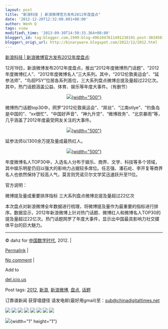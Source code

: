 ```yaml
--- 
layout: post 
title: "新浪科技 | 新浪微博官方发布2012年度盘点" 
date: '2012-12-20T12:32:00.001+08:00' 
author: Wenh Q
tags: view
modified\_time: '2013-09-30T14:50:33.364+08:00' 
blogger\_id: tag:blogger.com,1999:blog-4961947611491238191.post-3034501233971089486
blogger\_orig\_url: http://binaryware.blogspot.com/2012/12/2012.html
---
```

[新浪科技 |
新浪微博官方发布2012年度盘点](http://feedproxy.google.com/~r/chinagfwblog/~3/ym5DnVLIZNU/):

12月19日，新浪微博发布2012年度盘点，推出“2012年度微博热门话题”、“2012年度微博红人”、“2012年度微博名人”三大系列。其中，“2012伦敦奥运会”、“延参法师”、“鸟叔PSY”位居各系列首位，三大系列盘点微博总提及量超过22亿次。其中，热门话题涵盖公益、体育、娱乐等年度大事件。（有删节）

<div style="text-align: center;">

[![](https://caonima.biz/chinese/files/2012/12/U2176P2T78D24492F3305DT20121219113018.jpg){width="500"}](https://caonima.biz/chinese/2012/12/%e6%96%b0%e6%b5%aa%e7%a7%91%e6%8a%80-%e6%96%b0%e6%b5%aa%e5%be%ae%e5%8d%9a%e5%ae%98%e6%96%b9%e5%8f%91%e5%b8%832012%e5%b9%b4%e5%ba%a6%e7%9b%98%e7%82%b9/u2176p2t78d24492f3305dt20121219113018/)

</div>

微博热门话题top30中，网罗“2012伦敦奥运会”、“屌丝”、“江南stlye”、“钓鱼岛是中国的”、“xx很忙”、“中国好声音”、“神九升空”、“微博政务”、“北京暴雨”等，几乎涵盖了2012年度最受网友关注的大事件。

<div style="text-align: center;">

[![](https://caonima.biz/chinese/files/2012/12/U2176P2T78D24492F3306DT20121219113018.jpg){width="500"}](https://caonima.biz/chinese/2012/12/%e6%96%b0%e6%b5%aa%e7%a7%91%e6%8a%80-%e6%96%b0%e6%b5%aa%e5%be%ae%e5%8d%9a%e5%ae%98%e6%96%b9%e5%8f%91%e5%b8%832012%e5%b9%b4%e5%ba%a6%e7%9b%98%e7%82%b9/u2176p2t78d24492f3306dt20121219113018/)

</div>

延参法师以1300余万提及量成最热红人。

<div style="text-align: center;">

[![](https://caonima.biz/chinese/files/2012/12/U2176P2T78D24492F3307DT20121219113018.jpg){width="500"}](https://caonima.biz/chinese/2012/12/%e6%96%b0%e6%b5%aa%e7%a7%91%e6%8a%80-%e6%96%b0%e6%b5%aa%e5%be%ae%e5%8d%9a%e5%ae%98%e6%96%b9%e5%8f%91%e5%b8%832012%e5%b9%b4%e5%ba%a6%e7%9b%98%e7%82%b9/u2176p2t78d24492f3307dt20121219113018/)

</div>

<div style="text-align: left;">

年度微博名人TOP30中，入选名人分布于娱乐、商界、文学、科技等多个领域，其中娱乐明星仍旧以强大的影响力占据较多席位。任志强、潘石屹、李开复等商界名人也依然保持了较高人气，莫言则凭诺贝尔文学奖迅速跃升至11位。

</div>

<div style="text-align: left;">

官方说明：

</div>

微博提及量成重要排序指标 三大系列盘点微博总提及量超过22亿次

本次盘点对新浪微博全年数据进行梳理，将微博提及量作为最重要的指标进行排序。数据显示，2012年新浪微博上针对热门话题、微博红人和微博名人TOP30的提及量超过22亿次。热门话题网罗了年度大事件，显示出中国最具影响力社交媒体平台的巨大魅力。


------------------------------------------------------------------------

© dahz for [中国数字时代](https://caonima.biz/chinese), 2012. |

[Permalink](https://caonima.biz/chinese/2012/12/%e6%96%b0%e6%b5%aa%e7%a7%91%e6%8a%80-%e6%96%b0%e6%b5%aa%e5%be%ae%e5%8d%9a%e5%ae%98%e6%96%b9%e5%8f%91%e5%b8%832012%e5%b9%b4%e5%ba%a6%e7%9b%98%e7%82%b9/)
|

[No
comment](https://caonima.biz/chinese/2012/12/%e6%96%b0%e6%b5%aa%e7%a7%91%e6%8a%80-%e6%96%b0%e6%b5%aa%e5%be%ae%e5%8d%9a%e5%ae%98%e6%96%b9%e5%8f%91%e5%b8%832012%e5%b9%b4%e5%ba%a6%e7%9b%98%e7%82%b9/#comments)
|

Add to

[del.icio.us](http://del.icio.us/post?url=https://caonima.biz/chinese/2012/12/%e6%96%b0%e6%b5%aa%e7%a7%91%e6%8a%80-%e6%96%b0%e6%b5%aa%e5%be%ae%e5%8d%9a%e5%ae%98%e6%96%b9%e5%8f%91%e5%b8%832012%e5%b9%b4%e5%ba%a6%e7%9b%98%e7%82%b9/&title=%E6%96%B0%E6%B5%AA%E7%A7%91%E6%8A%80%20%7C%20%E6%96%B0%E6%B5%AA%E5%BE%AE%E5%8D%9A%E5%AE%98%E6%96%B9%E5%8F%91%E5%B8%832012%E5%B9%B4%E5%BA%A6%E7%9B%98%E7%82%B9)





Post tags: [2012](https://caonima.biz/chinese/tag/2012/?category=10466),
[新浪](https://caonima.biz/chinese/tag/%e6%96%b0%e6%b5%aa/?category=10466),
[新浪微博](https://caonima.biz/chinese/tag/%e6%96%b0%e6%b5%aa%e5%be%ae%e5%8d%9a/?category=10466),
[盘点](https://caonima.biz/chinese/tag/%e7%9b%98%e7%82%b9/?category=10466),
[话题](https://caonima.biz/chinese/tag/%e8%af%9d%e9%a2%98/?category=10466)



订靠谱新闻 获穿墙捷径
请发电邮(最好用gmail)至：sub@chinadigitaltimes.net





<div>

[![](http://feeds.feedburner.com/~ff/chinagfwblog?d=yIl2AUoC8zA)](http://feeds.feedburner.com/~ff/chinagfwblog?a=ym5DnVLIZNU:2YP5AZzQsBo:yIl2AUoC8zA)
[![](http://feeds.feedburner.com/~ff/chinagfwblog?i=ym5DnVLIZNU:2YP5AZzQsBo:-BTjWOF_DHI)](http://feeds.feedburner.com/~ff/chinagfwblog?a=ym5DnVLIZNU:2YP5AZzQsBo:-BTjWOF_DHI)
[![](http://feeds.feedburner.com/~ff/chinagfwblog?i=ym5DnVLIZNU:2YP5AZzQsBo:F7zBnMyn0Lo)](http://feeds.feedburner.com/~ff/chinagfwblog?a=ym5DnVLIZNU:2YP5AZzQsBo:F7zBnMyn0Lo)
[![](http://feeds.feedburner.com/~ff/chinagfwblog?i=ym5DnVLIZNU:2YP5AZzQsBo:V_sGLiPBpWU)](http://feeds.feedburner.com/~ff/chinagfwblog?a=ym5DnVLIZNU:2YP5AZzQsBo:V_sGLiPBpWU)
[![](http://feeds.feedburner.com/~ff/chinagfwblog?d=qj6IDK7rITs)](http://feeds.feedburner.com/~ff/chinagfwblog?a=ym5DnVLIZNU:2YP5AZzQsBo:qj6IDK7rITs)
[![](http://feeds.feedburner.com/~ff/chinagfwblog?d=l6gmwiTKsz0)](http://feeds.feedburner.com/~ff/chinagfwblog?a=ym5DnVLIZNU:2YP5AZzQsBo:l6gmwiTKsz0)
[![](http://feeds.feedburner.com/~ff/chinagfwblog?i=ym5DnVLIZNU:2YP5AZzQsBo:gIN9vFwOqvQ)](http://feeds.feedburner.com/~ff/chinagfwblog?a=ym5DnVLIZNU:2YP5AZzQsBo:gIN9vFwOqvQ)
[![](http://feeds.feedburner.com/~ff/chinagfwblog?d=TzevzKxY174)](http://feeds.feedburner.com/~ff/chinagfwblog?a=ym5DnVLIZNU:2YP5AZzQsBo:TzevzKxY174)

</div>

![](http://feeds.feedburner.com/~r/chinagfwblog/~4/ym5DnVLIZNU){width="1"
height="1"}
